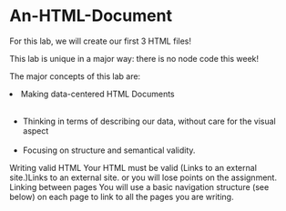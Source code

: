 # An-HTML-Document

For this lab, we will create our first 3 HTML files!

This lab is unique in a major way: there is no node code this week!

The major concepts of this lab are:

<li>Making data-centered HTML Documents</li>
<ul>
  <li>Thinking in terms of describing our data, without care for the visual aspect</li>
  <li>Focusing on structure and semantical validity.</li>
</ul>
Writing valid HTML
Your HTML must be valid (Links to an external site.)Links to an external site. or you will lose points on the assignment.
Linking between pages
You will use a basic navigation structure (see below) on each page to link to all the pages you are writing.
